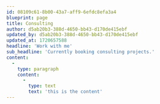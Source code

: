 ```yaml
---
id: 08109c61-8b00-43a7-aff9-6efdc8efa3a4
blueprint: page
title: Consulting
author: d5ab20b3-388d-4650-bb43-d170de415ebf
updated_by: d5ab20b3-388d-4650-bb43-d170de415ebf
updated_at: 1720657588
headline: 'Work with me'
sub_headline: 'Currently booking consulting projects.'
content:
  -
    type: paragraph
    content:
      -
        type: text
        text: 'this is the content'
---
```

